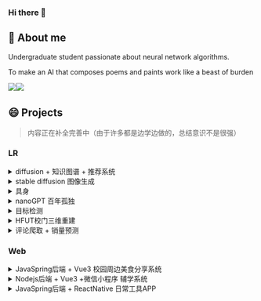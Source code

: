 ### Hi there 👋

## 🤔 About me
Undergraduate student passionate about neural network algorithms.  

To make an AI that composes poems and paints work like a beast of burden

<!-- clone from liyupi -->
<img align="" height="137px" src="https://github-readme-stats.vercel.app/api?username=chaos7857&hide_title=true&hide_border=true&show_icons=true&include_all_commits=true&line_height=21&bg_color=0,EC6C6C,FFD479,FFFC79,73FA79&theme=graywhite" /><img align="" height="137px" src="https://github-readme-stats.vercel.app/api/top-langs/?username=chaos7857&hide_title=true&hide_border=true&layout=compact&bg_color=0,73FA79,73FDFF,D783FF&theme=graywhite&locale=cn" />

<!-- ------------------------------------------------------ -->

## 😄 Projects

> 内容正在补全完善中（由于许多都是边学边做的，总结意识不是很强）

### LR
<details>
<summary>diffusion + 知识图谱 + 推荐系统</summary>
123
</details>
<!-- ------------------------------------------------------ -->

<details>
<summary>stable diffusion 图像生成</summary>
123
</details>
<!-- ------------------------------------------------------ -->

<details>
<summary>具身</summary>
	<img src="./asset/README/2024-08-28 00-54-02 的屏幕截图.png" style="height:137px"
         alt="仿真"/>
    <img src="./asset/README/Figure_1.png" style="height:137px"
         alt="数据分析"/>
    <img src="./asset/README/Snipaste_2025-07-14_18-28-39.png" style="height:137px"
         alt="真机实验"/>
    <img src="./asset/README/Snipaste_2025-07-14_18-29-14.png" style="height:137px"
         alt="真机实验"/>
</details>

<!-- ------------------------------------------------------ -->

<details>
<summary>nanoGPT 百年孤独</summary>
	<img src="./asset/README/image-20250717200527296.png"
         style="height:137px"/>
</details>

<!-- ------------------------------------------------------ -->

<details>
<summary>目标检测</summary>
<img src="./asset/README/013.jpg"
         style="height:137px"/>
<img src="./asset/README/labels.jpg"
         style="height:137px"/>
</details>

<!-- ------------------------------------------------------ -->

<details>
<summary>HFUT校门三维重建</summary>
    <div>
        nerf + 3dgs 
    </div>
    <img src="./asset/README/453b1e9ed8e84a32ca3be30ce0524e62.jpeg"
    style="height:137px"/>
    <img src="./asset/README/4f35830cf647a667afa0444420866f63.jpeg"
         style="height:137px"/>
    <img src="./asset/README/002.png"
         style="height:137px"/>
</details>

<!-- ------------------------------------------------------ -->

<details>
<summary>评论爬取 + 销量预测</summary>
	<img src="./asset/README/method-1752487975116-3.png" 
         alt=""
         style="width:45%"/>
    <img src="./asset/README/2.png" alt="" style="width:45%"/>
    <img src="./asset/README/5.png" alt="" style="width:70%"/>
</details>


### Web

<details>
<summary>JavaSpring后端 + Vue3 校园周边美食分享系统</summary>
	<img src="./asset/README/image-20250714183654506.png" alt="" style="width:45%"/>
    <img src="./asset/README/image-20250714183738838.png" alt="" style="width:45%"/>
    <img src="./asset/README/image-20250714183815313.png" alt="" style="width:45%"/>
    <img src="./asset/README/image-20250714183847999.png" alt="" style="width:45%"/>
</details>
<!-- ------------------------------------------------------ -->
<details>
<summary>Nodejs后端 + Vue3 +微信小程序 辅学系统</summary>
123
</details>

<!-- ------------------------------------------------------ -->
<details>
<summary>JavaSpring后端 + ReactNative 日常工具APP</summary>
123
</details>
